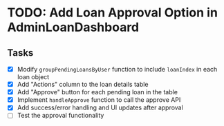 # TODO: Add Loan Approval Option in AdminLoanDashboard

## Tasks
- [x] Modify `groupPendingLoansByUser` function to include `loanIndex` in each loan object
- [x] Add "Actions" column to the loan details table
- [x] Add "Approve" button for each pending loan in the table
- [x] Implement `handleApprove` function to call the approve API
- [x] Add success/error handling and UI updates after approval
- [ ] Test the approval functionality
